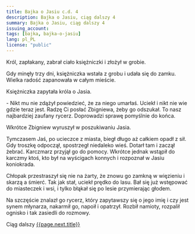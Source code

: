 ```yaml
---
title: Bajka o Jasiu c.d. 4
description: Bajka o Jasiu, ciąg dalszy 4
summary: Bajka o Jasiu, ciąg dalszy 4
issuing_account: 
tags: [bajka, bajka-o-jasiu]
lang: pl_PL
license: "public"
---
```


Król, zapłakany, zabrał ciało księżniczki i złożył w grobie.

Gdy minęły trzy dni, księżniczka wstała z grobu i udała się do zamku. Wielka radość zapanowała w całym mieście.

Księżniczka zapytała króla o Jasia.

\- Nikt mu nie zdążył powiedzieć, że za niego umarłaś. Uciekł i nikt nie wie gdzie teraz jest. Radzę Ci posłać Zbigniewa, żeby go odszukał. To nasz najbardziej zaufany rycerz. Doprowadzi sprawę pomyślnie do końca. 

Wkrótce Zbigniew wyruszył w poszukiwaniu Jasia. 

Tymczasem Jaś, po ucieczce z miasta, biegł długo aż całkiem opadł z sił. Gdy troszkę odpoczął, spostrzegł niedaleko wieś. Dotarł tam i zaczął żebrać. Karczmarz przyjął go do pomocy. Wkrótce jednak wstąpił do karczmy ktoś, kto był na wyścigach konnych i rozpoznał w Jasiu koniokrada.

Chłopak przestraszył się nie na żarty, że znowu go zamkną w więzieniu i skarzą a śmierć. Tak jak stał, uciekł prędko do lasu. Bał się już wstępować do miasteczek i wsi, i tylko błąkał się po lesie przymierając głodem. 

Na szczęście znalazł go rycerz, który zapytawszy się o jego imię i czy jest synem młynarza, nakarmił go, napoił i opatrzył. Rozbił namioty, rozpalił ognisko i tak zasiedli do rozmowy.

Ciąg dalszy <a href="{{ page.next.url }}">{{page.next.title}}</a>